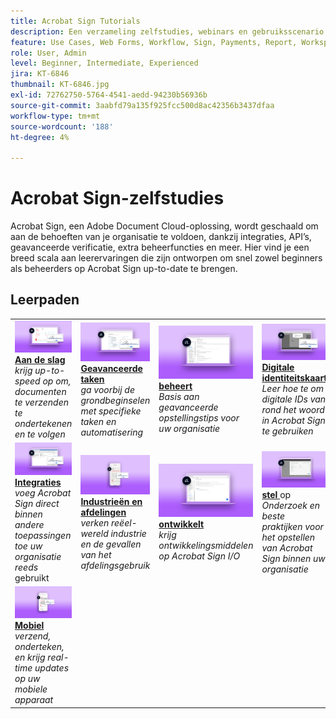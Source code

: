 ```yaml
---
title: Acrobat Sign Tutorials
description: Een verzameling zelfstudies, webinars en gebruiksscenario’s die zijn ontworpen om zowel beginners als beheerders snel op Acrobat Sign te laten kennismaken
feature: Use Cases, Web Forms, Workflow, Sign, Payments, Report, Workspace, Deadline, Administration, Digital ID, Form, Integrations, Mobile, Skill Builder
role: User, Admin
level: Beginner, Intermediate, Experienced
jira: KT-6846
thumbnail: KT-6846.jpg
exl-id: 72762750-5764-4541-aedd-94230b56936b
source-git-commit: 3aabfd79a135f925fcc500d8ac42356b3437dfaa
workflow-type: tm+mt
source-wordcount: '188'
ht-degree: 4%

---
```


# Acrobat Sign-zelfstudies

Acrobat Sign, een Adobe Document Cloud-oplossing, wordt geschaald om aan de behoeften van je organisatie te voldoen, dankzij integraties, API’s, geavanceerde verificatie, extra beheerfuncties en meer. Hier vind je een breed scala aan leerervaringen die zijn ontworpen om snel zowel beginners als beheerders op Acrobat Sign up-to-date te brengen.

<div id="recs-overview-body-1"></div>
<div id="recs-overview-body-2"></div>
<div id="recs-overview-body-3"></div>
<div id="recs-overview-body-4"></div>
<div id="recs-overview-body-5"></div>
<div id="recs-overview-body-6"></div>

## Leerpaden

<table style="table-layout:fixed">
<tr>
  <td>
    <a href="sign-beginner-tutorials/beginner-users-overview.md">
      <img alt="Aan de slag" src="assets/getting-started.png" />
    </a>
    <div>
      <a href="sign-beginner-tutorials/beginner-users-overview.md"><strong>Aan de slag</strong></a>
      </div>
      <em> krijg up-to-speed op om, documenten te verzenden te ondertekenen en te volgen </em>
      <br>
  </td>
  <td>
    <a href="sign-advanced-users/advanced-users-overview.md">
      <img alt="Geavanceerde taken" src="assets/advanced-tasks.png" />
    </a>
    <div>
      <a href="sign-advanced-users/advanced-users-overview.md"><strong> Geavanceerde taken </strong></a>
      </div>
      <em> ga voorbij de grondbeginselen met specifieke taken en automatisering </em>
      <br>
  </td>  
  <td>
    <a href="admin/intro-admin-overview.md">
      <img alt="Beheerder" src="assets/administer.png" />
    </a>
    <div>
      <a href="admin/intro-admin-overview.md"><strong> beheert </strong></a>
      </div>
      <em> Basis aan geavanceerde opstellingstips voor uw organisatie </em>
      <br>
  </td>
  <td>
    <a href="digitalid/digitalid-overview.md">
      <img alt="Digitale id" src="assets/identity.png" />
    </a>
     <div>
      <a href="digitalid/digitalid-overview.md"><strong> Digitale identiteitskaart </strong></a>
      </div>
      <em> Leer hoe te om digitale IDs van rond het woord in Acrobat Sign te gebruiken </em>
      <br>
  </td>
</tr>
<tr>
  <td>
    <a href="integrations/integrations-overview.md">
      <img alt="Integraties" src="assets/integrations.png" />
    </a>
    <div>
      <a href="integrations/integrations-overview.md"><strong> Integraties </strong></a>
      </div>
      <em> voeg Acrobat Sign direct binnen andere toepassingen toe uw organisatie reeds </em> gebruikt
      <br>
  </td>
  <td>
    <a href="sign-usecase/expand-inspire-overview.md">
      <img alt="Industrie en diensten" src="assets/industries.png" />
    </a>
    <div>
      <a href="sign-usecase/expand-inspire-overview.md"><strong> Industrieën en afdelingen </strong></a>
      </div>
      <em> verken reëel-wereld industrie en de gevallen van het afdelingsgebruik </em>
      <br>
  </td>
  <td>
    <a href="develop/develop-overview.md">
      <img alt="Ontwikkelen" src="assets/develop.png" />
    </a>
    <div>
      <a href="develop/develop-overview.md"><strong> ontwikkelt </strong></a>
      </div>
      <em> krijg ontwikkelingsmiddelen op Acrobat Sign I/O </em>
      <br>
  </td>
   <td>
    <a href="deploy-overview.md">
      <img alt="Implementeren" src="assets/deploy.png" />
    </a>
    <div>
      <a href="deploy-overview.md"><strong> stel </strong></a> op
      </div>
      <em> Onderzoek en beste praktijken voor het opstellen van Acrobat Sign binnen uw organisatie </em>
      <br>
  </td>
</tr>
<tr>
  <td>
    <a href="mobile/mobile-overview.md">
      <img alt="Mobiel" src="assets/mobile.png" />
    </a>
    <div>
      <a href="mobile/mobile-overview.md"><strong>Mobiel</strong></a>
      </div>
      <em> verzend, onderteken, en krijg real-time updates op uw mobiele apparaat </em>
      <br>
  </td>  
</tr>
</table>

